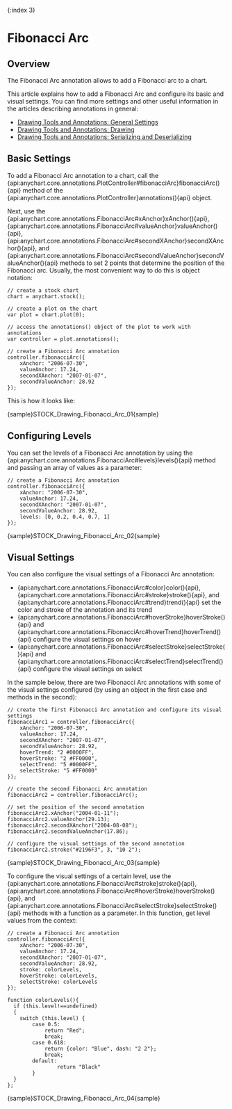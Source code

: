 {:index 3}
# Fibonacci Arc

## Overview

The Fibonacci Arc annotation allows to add a Fibonacci arc to a chart.

This article explains how to add a Fibonacci Arc and configure its basic and visual settings. You can find more settings and other useful information in the articles describing annotations in general:

* [Drawing Tools and Annotations: General Settings](General_Settings)
* [Drawing Tools and Annotations: Drawing](Drawing)
* [Drawing Tools and Annotations: Serializing and Deserializing](Serializing_Deserializing)

## Basic Settings

To add a Fibonacci Arc annotation to a chart, call the {api:anychart.core.annotations.PlotController#fibonacciArc}fibonacciArc(){api} method of the {api:anychart.core.annotations.PlotController}annotations(){api} object.

Next, use the {api:anychart.core.annotations.FibonacciArc#xAnchor}xAnchor(){api}, {api:anychart.core.annotations.FibonacciArc#valueAnchor}valueAnchor(){api}, {api:anychart.core.annotations.FibonacciArc#secondXAnchor}secondXAnchor(){api}, and {api:anychart.core.annotations.FibonacciArc#secondValueAnchor}secondValueAnchor(){api} methods to set 2 points that determine the position of the Fibonacci arc. Usually, the most convenient way to do this is object notation:

```
// create a stock chart
chart = anychart.stock();

// create a plot on the chart
var plot = chart.plot(0);

// access the annotations() object of the plot to work with annotations
var controller = plot.annotations();

// create a Fibonacci Arc annotation
controller.fibonacciArc({
    xAnchor: "2006-07-30",
    valueAnchor: 17.24,
    secondXAnchor: "2007-01-07",
    secondValueAnchor: 28.92
});
```

This is how it looks like:

{sample}STOCK\_Drawing\_Fibonacci\_Arc\_01{sample}

## Configuring Levels

You can set the levels of a Fibonacci Arc annotation by using the {api:anychart.core.annotations.FibonacciArc#levels}levels(){api} method and passing an array of values as a parameter:

```
// create a Fibonacci Arc annotation
controller.fibonacciArc({
    xAnchor: "2006-07-30",
    valueAnchor: 17.24,
    secondXAnchor: "2007-01-07",
    secondValueAnchor: 28.92,
    levels: [0, 0.2, 0.4, 0.7, 1]
});
```

{sample}STOCK\_Drawing\_Fibonacci\_Arc\_02{sample}

## Visual Settings

You can also configure the visual settings of a Fibonacci Arc annotation:

* {api:anychart.core.annotations.FibonacciArc#color}color(){api}, {api:anychart.core.annotations.FibonacciArc#stroke}stroke(){api}, and {api:anychart.core.annotations.FibonacciArc#trend}trend(){api} set the color and stroke of the annotation and its trend
* {api:anychart.core.annotations.FibonacciArc#hoverStroke}hoverStroke(){api} and {api:anychart.core.annotations.FibonacciArc#hoverTrend}hoverTrend(){api} configure the visual settings on hover
* {api:anychart.core.annotations.FibonacciArc#selectStroke}selectStroke(){api} and {api:anychart.core.annotations.FibonacciArc#selectTrend}selectTrend(){api} configure the visual settings on select

In the sample below, there are two Fibonacci Arc annotations with some of the visual settings configured (by using an object in the first case and methods in the second):

```
// create the first Fibonacci Arc annotation and configure its visual settings
fibonacciArc1 = controller.fibonacciArc({
    xAnchor: "2006-07-30",
    valueAnchor: 17.24,
    secondXAnchor: "2007-01-07",
    secondValueAnchor: 28.92,
    hoverTrend: "2 #0000FF",
    hoverStroke: "2 #FF0000",
    selectTrend: "5 #0000FF",
    selectStroke: "5 #FF0000"        
});

// create the second Fibonacci Arc annotation
fibonacciArc2 = controller.fibonacciArc();

// set the position of the second annotation
fibonacciArc2.xAnchor("2004-01-11");
fibonacciArc2.valueAnchor(29.13);
fibonacciArc2.secondXAnchor("2004-08-08");
fibonacciArc2.secondValueAnchor(17.86);
 
// configure the visual settings of the second annotation
fibonacciArc2.stroke("#2196F3", 3, "10 2");
```

{sample}STOCK\_Drawing\_Fibonacci\_Arc\_03{sample}

To configure the visual settings of a certain level, use the {api:anychart.core.annotations.FibonacciArc#stroke}stroke(){api},  {api:anychart.core.annotations.FibonacciArc#hoverStroke}hoverStroke(){api}, and {api:anychart.core.annotations.FibonacciArc#selectStroke}selectStroke(){api} methods with a function as a parameter. In this function, get level values from the context:

```
// create a Fibonacci Arc annotation
controller.fibonacciArc({
    xAnchor: "2006-07-30",
    valueAnchor: 17.24,
    secondXAnchor: "2007-01-07",
    secondValueAnchor: 28.92,
    stroke: colorLevels,
    hoverStroke: colorLevels,
    selectStroke: colorLevels
});

function colorLevels(){
  if (this.level!==undefined)
  {
    switch (this.level) {
        case 0.5:
            return "Red";
            break;
        case 0.618:
            return {color: "Blue", dash: "2 2"};
            break;
        default:
                return "Black"
        }
  }
};
```

{sample}STOCK\_Drawing\_Fibonacci\_Arc\_04{sample}